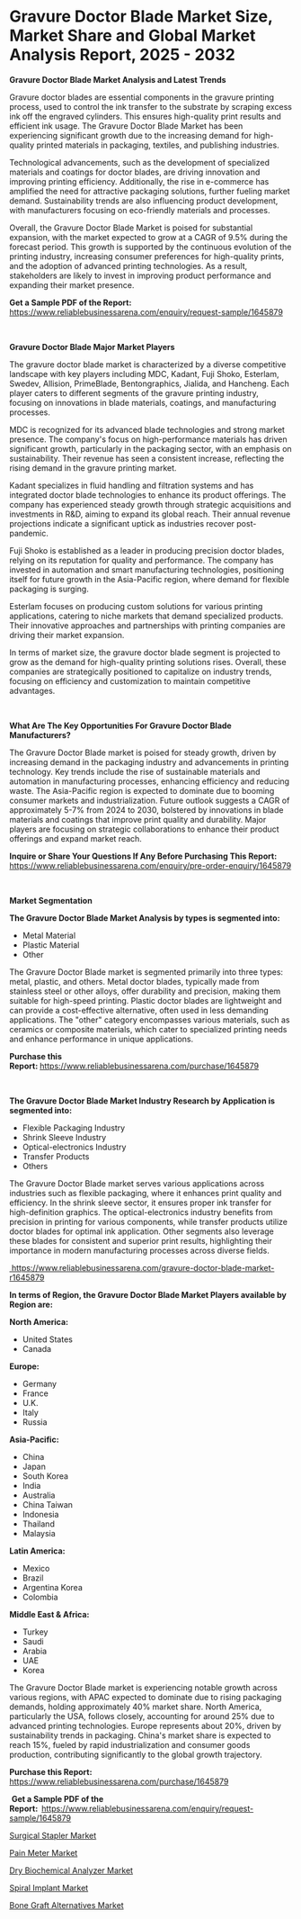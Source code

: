 <p><h1>Gravure Doctor Blade Market Size, Market Share and Global Market Analysis Report, 2025 - 2032</h1></p><p><strong>Gravure Doctor Blade Market Analysis and Latest Trends</strong></p>
<p><p>Gravure doctor blades are essential components in the gravure printing process, used to control the ink transfer to the substrate by scraping excess ink off the engraved cylinders. This ensures high-quality print results and efficient ink usage. The Gravure Doctor Blade Market has been experiencing significant growth due to the increasing demand for high-quality printed materials in packaging, textiles, and publishing industries.</p><p>Technological advancements, such as the development of specialized materials and coatings for doctor blades, are driving innovation and improving printing efficiency. Additionally, the rise in e-commerce has amplified the need for attractive packaging solutions, further fueling market demand. Sustainability trends are also influencing product development, with manufacturers focusing on eco-friendly materials and processes.</p><p>Overall, the Gravure Doctor Blade Market is poised for substantial expansion, with the market expected to grow at a CAGR of 9.5% during the forecast period. This growth is supported by the continuous evolution of the printing industry, increasing consumer preferences for high-quality prints, and the adoption of advanced printing technologies. As a result, stakeholders are likely to invest in improving product performance and expanding their market presence.</p></p>
<p><strong>Get a Sample PDF of the Report:&nbsp;</strong> <a href="https://www.reliablebusinessarena.com/enquiry/request-sample/1645879?utm_campaign=3497&utm_medium=2&utm_source=Github&utm_content=ia&utm_term=10042025&utm_id=gravure-doctor-blade">https://www.reliablebusinessarena.com/enquiry/request-sample/1645879</a></p>
<p>&nbsp;</p>
<p><strong>Gravure Doctor Blade Major Market Players</strong></p>
<p><p>The gravure doctor blade market is characterized by a diverse competitive landscape with key players including MDC, Kadant, Fuji Shoko, Esterlam, Swedev, Allision, PrimeBlade, Bentongraphics, Jialida, and Hancheng. Each player caters to different segments of the gravure printing industry, focusing on innovations in blade materials, coatings, and manufacturing processes.</p><p>MDC is recognized for its advanced blade technologies and strong market presence. The company's focus on high-performance materials has driven significant growth, particularly in the packaging sector, with an emphasis on sustainability. Their revenue has seen a consistent increase, reflecting the rising demand in the gravure printing market.</p><p>Kadant specializes in fluid handling and filtration systems and has integrated doctor blade technologies to enhance its product offerings. The company has experienced steady growth through strategic acquisitions and investments in R&D, aiming to expand its global reach. Their annual revenue projections indicate a significant uptick as industries recover post-pandemic.</p><p>Fuji Shoko is established as a leader in producing precision doctor blades, relying on its reputation for quality and performance. The company has invested in automation and smart manufacturing technologies, positioning itself for future growth in the Asia-Pacific region, where demand for flexible packaging is surging.</p><p>Esterlam focuses on producing custom solutions for various printing applications, catering to niche markets that demand specialized products. Their innovative approaches and partnerships with printing companies are driving their market expansion.</p><p>In terms of market size, the gravure doctor blade segment is projected to grow as the demand for high-quality printing solutions rises. Overall, these companies are strategically positioned to capitalize on industry trends, focusing on efficiency and customization to maintain competitive advantages.</p></p>
<p>&nbsp;</p>
<p><strong>What Are The Key Opportunities For Gravure Doctor Blade Manufacturers?</strong></p>
<p><p>The Gravure Doctor Blade market is poised for steady growth, driven by increasing demand in the packaging industry and advancements in printing technology. Key trends include the rise of sustainable materials and automation in manufacturing processes, enhancing efficiency and reducing waste. The Asia-Pacific region is expected to dominate due to booming consumer markets and industrialization. Future outlook suggests a CAGR of approximately 5-7% from 2024 to 2030, bolstered by innovations in blade materials and coatings that improve print quality and durability. Major players are focusing on strategic collaborations to enhance their product offerings and expand market reach.</p></p>
<p><strong>Inquire or Share Your Questions If Any Before Purchasing This Report:</strong> <a href="https://www.reliablebusinessarena.com/enquiry/pre-order-enquiry/1645879?utm_campaign=3497&utm_medium=2&utm_source=Github&utm_content=ia&utm_term=10042025&utm_id=gravure-doctor-blade">https://www.reliablebusinessarena.com/enquiry/pre-order-enquiry/1645879</a></p>
<p>&nbsp;</p>
<p><strong>Market Segmentation</strong></p>
<p><strong>The Gravure Doctor Blade Market Analysis by types is segmented into:</strong></p>
<p><ul><li>Metal Material</li><li>Plastic Material</li><li>Other</li></ul></p>
<p><p>The Gravure Doctor Blade market is segmented primarily into three types: metal, plastic, and others. Metal doctor blades, typically made from stainless steel or other alloys, offer durability and precision, making them suitable for high-speed printing. Plastic doctor blades are lightweight and can provide a cost-effective alternative, often used in less demanding applications. The "other" category encompasses various materials, such as ceramics or composite materials, which cater to specialized printing needs and enhance performance in unique applications.</p></p>
<p><strong>Purchase this Report:&nbsp;</strong><a href="https://www.reliablebusinessarena.com/purchase/1645879?utm_campaign=3497&utm_medium=2&utm_source=Github&utm_content=ia&utm_term=10042025&utm_id=gravure-doctor-blade">https://www.reliablebusinessarena.com/purchase/1645879</a></p>
<p>&nbsp;</p>
<p><strong>The Gravure Doctor Blade Market Industry Research by Application is segmented into:</strong></p>
<p><ul><li>Flexible Packaging Industry</li><li>Shrink Sleeve Industry</li><li>Optical-electronics Industry</li><li>Transfer Products</li><li>Others</li></ul></p>
<p><p>The Gravure Doctor Blade market serves various applications across industries such as flexible packaging, where it enhances print quality and efficiency. In the shrink sleeve sector, it ensures proper ink transfer for high-definition graphics. The optical-electronics industry benefits from precision in printing for various components, while transfer products utilize doctor blades for optimal ink application. Other segments also leverage these blades for consistent and superior print results, highlighting their importance in modern manufacturing processes across diverse fields.</p></p>
<p><a href="https://www.reliablebusinessarena.com/gravure-doctor-blade-market-r1645879?utm_campaign=3497&utm_medium=2&utm_source=Github&utm_content=ia&utm_term=10042025&utm_id=gravure-doctor-blade">&nbsp;https://www.reliablebusinessarena.com/gravure-doctor-blade-market-r1645879</a></p>
<p><strong>In terms of Region, the Gravure Doctor Blade Market Players available by Region are:</strong></p>
<p>
    <p> <strong> North America: </strong>
        <ul>
            <li>United States</li>
            <li>Canada</li>
        </ul>
        </p> 
    <p> <strong> Europe: </strong>
        <ul>
            <li>Germany</li>
            <li>France</li>
            <li>U.K.</li>
            <li>Italy</li>
            <li>Russia</li>
        </ul>
        </p> 
    <p> <strong> Asia-Pacific: </strong>
        <ul>
            <li>China</li>
            <li>Japan</li>
            <li>South Korea</li>
            <li>India</li>
            <li>Australia</li>
            <li>China Taiwan</li>
            <li>Indonesia</li>
            <li>Thailand</li>
            <li>Malaysia</li>
        </ul>
        </p> 
    <p> <strong> Latin America: </strong>
        <ul>
            <li>Mexico</li>
            <li>Brazil</li>
            <li>Argentina Korea</li>
            <li>Colombia</li>
        </ul>
        </p> 
    <p> <strong> Middle East & Africa: </strong>
        <ul>
            <li>Turkey</li>
            <li>Saudi</li>
            <li>Arabia</li>
            <li>UAE</li>
            <li>Korea</li>
        </ul>
    </p>
    </p>
<p><p>The Gravure Doctor Blade market is experiencing notable growth across various regions, with APAC expected to dominate due to rising packaging demands, holding approximately 40% market share. North America, particularly the USA, follows closely, accounting for around 25% due to advanced printing technologies. Europe represents about 20%, driven by sustainability trends in packaging. China's market share is expected to reach 15%, fueled by rapid industrialization and consumer goods production, contributing significantly to the global growth trajectory.</p></p>
<p><strong>Purchase this Report: </strong><a href="https://www.reliablebusinessarena.com/purchase/1645879?utm_campaign=3497&utm_medium=2&utm_source=Github&utm_content=ia&utm_term=10042025&utm_id=gravure-doctor-blade">https://www.reliablebusinessarena.com/purchase/1645879</a></p>
<p>&nbsp;<strong>Get a Sample PDF of the Report:&nbsp;&nbsp;</strong><a href="https://www.reliablebusinessarena.com/enquiry/request-sample/1645879?utm_campaign=3497&utm_medium=2&utm_source=Github&utm_content=ia&utm_term=10042025&utm_id=gravure-doctor-blade">https://www.reliablebusinessarena.com/enquiry/request-sample/1645879</a></p>
<p><strong></strong></p>
<p><p><a href="https://www.linkedin.com/pulse/surgical-stapler-market-research-report-industry-growth-hhwqc?utm_campaign=3497&utm_medium=2&utm_source=Github&utm_content=ia&utm_term=10042025&utm_id=gravure-doctor-blade">Surgical Stapler Market</a></p><p><a href="https://www.linkedin.com/pulse/whats-next-pain-meter-market-look-12-cagr-growth-drivers-a9ppc?utm_campaign=3497&utm_medium=2&utm_source=Github&utm_content=ia&utm_term=10042025&utm_id=gravure-doctor-blade">Pain Meter Market</a></p><p><a href="https://www.linkedin.com/pulse/dry-biochemical-analyzer-market-overview-industry-growth-xyiuc?utm_campaign=3497&utm_medium=2&utm_source=Github&utm_content=ia&utm_term=10042025&utm_id=gravure-doctor-blade">Dry Biochemical Analyzer Market</a></p><p><a href="https://www.linkedin.com/pulse/spiral-implant-market-analysis-share-size-value-growing-49-9yipc?utm_campaign=3497&utm_medium=2&utm_source=Github&utm_content=ia&utm_term=10042025&utm_id=gravure-doctor-blade">Spiral Implant Market</a></p><p><a href="https://www.linkedin.com/pulse/bone-graft-alternatives-market-global-insights-sales-jakzc?utm_campaign=3497&utm_medium=2&utm_source=Github&utm_content=ia&utm_term=10042025&utm_id=gravure-doctor-blade">Bone Graft Alternatives Market</a></p></p>